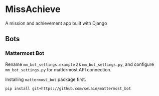 # MissAchieve
A mission and achievement app built with Django

## Bots

### Mattermost Bot

Rename `mm_bot_settings.example` as `mm_bot_settings.py`, and configure `mm_bot_settings.py` for mattermost API connection.

Installing `mattermost_bot` package first.

`pip install git+https://github.com/seLain/mattermost_bot`
